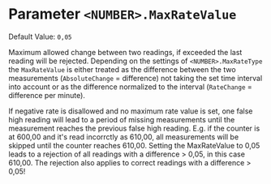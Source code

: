 # Parameter `<NUMBER>.MaxRateValue`
Default Value: `0,05`

Maximum allowed change between two readings, if exceeded the last reading will be rejected. Depending on the settings of `<NUMBER>.MaxRateType` the `MaxRateValue` is either treated as the difference between the two measurements (`AbsoluteChange` = difference) not taking the set time interval into account or as the difference normalized to the interval (`RateChange` = difference per minute).

If negative rate is disallowed and no maximum rate value is set, one false high reading will lead to a period of missing measurements until the measurement reaches the previous false high reading. E.g. if the counter is at 600,00 and it's read incorrctly as 610,00, all measurements will be skipped until the counter reaches 610,00. Setting the MaxRateValue to 0,05 leads to a rejection of all readings with a difference > 0,05, in this case 610,00. The rejection also applies to correct readings with a difference > 0,05!
